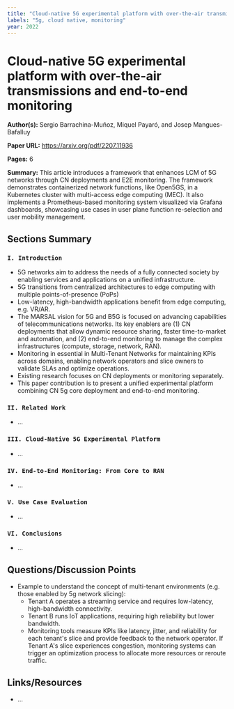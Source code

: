 ```yaml
---
title: "Cloud-native 5G experimental platform with over-the-air transmissions and end-to-end monitoring"
labels: "5g, cloud native, monitoring"
year: 2022
---
```


# Cloud-native 5G experimental platform with over-the-air transmissions and end-to-end monitoring

**Author(s):** Sergio Barrachina-Muñoz, Miquel Payaró, and Josep Mangues-Bafalluy

**Paper URL:** https://arxiv.org/pdf/2207.11936

**Pages:** 6

**Summary:** This article introduces a framework that enhances LCM of 5G networks through CN deployments and E2E monitoring. The framework demonstrates containerized network functions, like Open5GS, in a Kubernetes cluster with multi-access edge computing (MEC). It also implements a Prometheus-based monitoring system visualized via Grafana dashboards, showcasing use cases in user plane function re-selection and user mobility management.

## Sections Summary

### `I. Introduction`
- 5G networks aim to address the needs of a fully connected society by enabling services and applications on a unified infrastructure.
- 5G transitions from centralized architectures to edge computing with multiple points-of-presence (PoPs)
- Low-latency, high-bandwidth applications benefit from edge computing, e.g. VR/AR.
- The MARSAL vision for 5G and B5G is focused on advancing capabilities of telecommunications networks. Its key enablers are (1) CN deployments that allow dynamic resource sharing, faster time-to-market and automation, and (2) end-to-end monitoring to manage the complex infrastructures (compute, storage, network, RAN).
- Monitoring in essential in Multi-Tenant Networks for maintaining KPIs across domains, enabling network operators and slice owners to validate SLAs and optimize operations.
- Existing research focuses on CN deployments or monitoring separately.
- This paper contribution is to present a unified experimental platform combining CN 5g core deployment and end-to-end monitoring.
  
### `II. Related Work`
- ...

### `III. Cloud-Native 5G Experimental Platform`
- ...

### `IV. End-to-End Monitoring: From Core to RAN`
- ...

### `V. Use Case Evaluation`
- ...

### `VI. Conclusions`
- ...

## Questions/Discussion Points

- Example to understand the concept of multi-tenant environments (e.g. those enabled by 5g network slicing):
    - Tenant A operates a streaming service and requires low-latency, high-bandwidth connectivity.
    - Tenant B runs IoT applications, requiring high reliability but lower bandwidth.
    - Monitoring tools measure KPIs like latency, jitter, and reliability for each tenant's slice and provide feedback to the network operator. If Tenant A's slice experiences congestion, monitoring systems can trigger an optimization process to allocate more resources or reroute traffic.

## Links/Resources

- ...
